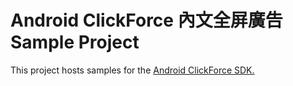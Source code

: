 # Android ClickForce 內文全屏廣告 Sample Project
This project hosts samples for the [Android ClickForce SDK.](http://cdn.doublemax.net/sdk/Android-InnerInterstitalView.html)
